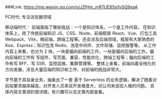 ###Link: https://mp.weixin.qq.com/s/J2fHm_mR7UE65q1vSQ9xpA

PC时代: 专注浏览器领域

移动端时代： 前端面临了哪些挑战：一个是知识体系，一个是工作内容。
在知识体系上，除了传统前端知识 JS、CSS、Node，前端框架 React、Vue、打包工具 Webpack、Vite，微前端，跨端工程等。还会涉及后端领域，框架有大家熟悉的 Koa、Express；知识包含 Redis、消息中间件、文件存储、监控报警等。
从工作内容上来看，也分为 2 块，一块是偏向前端的工作，一块是偏向后端的工作。偏向前端的工作有 写组件、写页面、兼容、性能优化、跨端工程等；偏向后端的工作有写 BFF、写 SSR、监控运维、集群管理等。
整体上来看，前端向着全栈化的方向发展，涉及大量后端的知识和工作，对前端的挑战非常大。

字节基于其自身业务，抽象出了一套 基于 Serverless 的业务逻辑，解决了随着对前段要求越来越高，对开发人员来说开发难度大，对公司来说招人难的问题。
具体内容文章讲的很详细，有兴趣可以去文章内部查看。